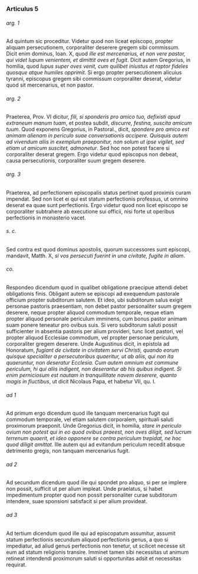 ### Articulus 5

###### arg. 1
Ad quintum sic proceditur. Videtur quod non liceat episcopo, propter aliquam persecutionem, corporaliter deserere gregem sibi commissum. Dicit enim dominus, Ioan. X, quod *ille est mercenarius, et non vere pastor, qui videt lupum venientem, et dimittit oves et fugit*. Dicit autem Gregorius, in homilia, quod *lupus super oves venit, cum quilibet iniustus et raptor fideles quosque atque humiles opprimit*. Si ergo propter persecutionem alicuius tyranni, episcopus gregem sibi commissum corporaliter deserat, videtur quod sit mercenarius, et non pastor.

###### arg. 2
Praeterea, Prov. VI dicitur, *fili, si sponderis pro amico tuo, defixisti apud extraneum manum tuam*, et postea subdit, *discurre, festina, suscita amicum tuum*. Quod exponens Gregorius, in Pastoral., dicit, *spondere pro amico est animam alienam in periculo suae conversationis accipere. Quisquis autem ad vivendum aliis in exemplum praeponitur, non solum ut ipse vigilet, sed etiam ut amicum suscitet, admonetur*. Sed hoc non potest facere si corporaliter deserat gregem. Ergo videtur quod episcopus non debeat, causa persecutionis, corporaliter suum gregem deserere.

###### arg. 3
Praeterea, ad perfectionem episcopalis status pertinet quod proximis curam impendat. Sed non licet ei qui est statum perfectionis professus, ut omnino deserat ea quae sunt perfectionis. Ergo videtur quod non licet episcopo se corporaliter subtrahere ab executione sui officii, nisi forte ut operibus perfectionis in monasterio vacet.

###### s. c.
Sed contra est quod dominus apostolis, quorum successores sunt episcopi, mandavit, Matth. X, *si vos persecuti fuerint in una civitate, fugite in aliam*.

###### co.
Respondeo dicendum quod in qualibet obligatione praecipue attendi debet obligationis finis. Obligant autem se episcopi ad exequendum pastorale officium propter subditorum salutem. Et ideo, ubi subditorum salus exigit personae pastoris praesentiam, non debet pastor personaliter suum gregem deserere, neque propter aliquod commodum temporale, neque etiam propter aliquod personale periculum imminens, cum bonus pastor animam suam ponere teneatur pro ovibus suis. Si vero subditorum saluti possit sufficienter in absentia pastoris per alium provideri, tunc licet pastori, vel propter aliquod Ecclesiae commodum, vel propter personae periculum, corporaliter gregem deserere. Unde Augustinus dicit, in epistola ad Honoratum, *fugiant de civitate in civitatem servi Christi, quando eorum quisque specialiter a persecutoribus quaeritur, ut ab aliis, qui non ita quaeruntur, non deseratur Ecclesia. Cum autem omnium est commune periculum, hi qui aliis indigent, non deserantur ab his quibus indigent. Si enim perniciosum est nautam in tranquillitate navem deserere, quanto magis in fluctibus*, ut dicit Nicolaus Papa, et habetur VII, qu. I.

###### ad 1
Ad primum ergo dicendum quod ille tanquam mercenarius fugit qui commodum temporale, vel etiam salutem corporalem, spirituali saluti proximorum praeponit. Unde Gregorius dicit, in homilia, *stare in periculo ovium non potest qui in eo quod ovibus praeest, non oves diligit, sed lucrum terrenum quaerit, et ideo opponere se contra periculum trepidat, ne hoc quod diligit amittat*. Ille autem qui ad evitandum periculum recedit absque detrimento gregis, non tanquam mercenarius fugit.

###### ad 2
Ad secundum dicendum quod ille qui spondet pro aliquo, si per se implere non possit, sufficit ut per alium impleat. Unde praelatus, si habet impedimentum propter quod non possit personaliter curae subditorum intendere, suae sponsioni satisfacit si per alium provideat.

###### ad 3
Ad tertium dicendum quod ille qui ad episcopatum assumitur, assumit statum perfectionis secundum aliquod perfectionis genus, a quo si impediatur, ad aliud genus perfectionis non tenetur, ut scilicet necesse sit eum ad statum religionis transire. Imminet tamen sibi necessitas ut animum retineat intendendi proximorum saluti si opportunitas adsit et necessitas requirat.

